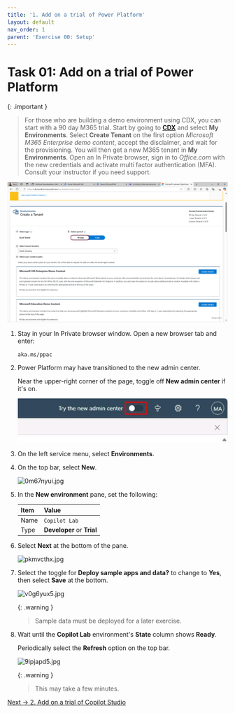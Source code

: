 ```yaml
---
title: '1. Add on a trial of Power Platform'
layout: default
nav_order: 1
parent: 'Exercise 00: Setup'
---
```


# Task 01: Add on a trial of Power Platform

{: .important }
> For those who are building a demo environment using CDX, you can start with a 90 day M365 trial. Start by going to **[CDX](cdx.transform.microsoft.com)** and select **My Environments**. Select **Create Tenant** on the first option *Microsoft M365 Enterprise demo content*, accept the disclaimer,  and wait for the provisioning.  You will then get a new M365 tenant in **My Environments**. Open an In Private browser, sign in to *Office.com* with the new credentials and activate multi factor authentication (MFA).  Consult your instructor if you need support.

![90daystennant.png](../../media/90daystennant.png) 

1. Stay in your In Private browser window. Open a new browser tab and enter: 

    ```
    aka.ms/ppac
    ```

1. Power Platform may have transitioned to the new admin center. 

	Near the upper-right corner of the page, toggle off **New admin center** if it's on.

	![8cdyhigm.jpg](../../media/8cdyhigm.jpg)
	
1. On the left service menu, select **Environments**.

1. On the top bar, select **New**.

	![0m67nyui.jpg](../../media/0m67nyui.jpg)

1. In the **New environment** pane, set the following:

	| Item | Value | 
    |----------|---------------------------------------------------------| 
    | Name | `Copilot Lab` | 
    | Type | **Developer** or **Trial** | 

1. Select **Next** at the bottom of the pane.

	![pkmvcthx.jpg](../../media/pkmvcthx.jpg)

1. Select the toggle for **Deploy sample apps and data?** to change to **Yes**, then select **Save** at the bottom. 

    ![v0g6yux5.jpg](../../media/v0g6yux5.jpg)

	{: .warning }
	> Sample data must be deployed for a later exercise.

1. Wait until the **Copilot Lab** environment's **State** column shows **Ready**. 

	Periodically select the **Refresh** option on the top bar.

	![9ipjapd5.jpg](../../media/9ipjapd5.jpg)

	{: .warning }
	> This may take a few minutes.

[Next → 2. Add on a trial of Copilot Studio](0002-EN.md)